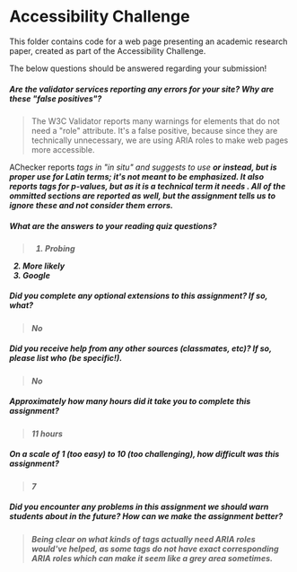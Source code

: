 # Accessibility Challenge

This folder contains code for a web page presenting an academic research paper, created as part of the Accessibility Challenge.

The below questions should be answered regarding your submission!

##### Are the validator services reporting any errors for your site? Why are these "false positives"? #####
> The W3C Validator reports many warnings for elements that do not need a "role" attribute. It's a false positive, because since they are
technically unnecessary, we are using ARIA roles to make web pages more accessible.

AChecker reports <i> tags in "in situ" and suggests to use <strong> or <em> instead, but <i> is proper use for Latin terms; it's not
meant to be emphasized. It also reports <i> tags for p-values, but as it is a technical term it needs <i>. All of the ommitted sections
are reported as well, but the assignment tells us to ignore these and not consider them errors.

##### What are the answers to your reading quiz questions? #####
> 1. Probing
2. More likely
3. Google


##### Did you complete any optional extensions to this assignment? If so, what? #####
> No


##### Did you receive help from any other sources (classmates, etc)? If so, please list who (be specific!). #####
> No


##### Approximately how many hours did it take you to complete this assignment? #####
> 11 hours


##### On a scale of 1 (too easy) to 10 (too challenging), how difficult was this assignment? #####
> 7


##### Did you encounter any problems in this assignment we should warn students about in the future? How can we make the assignment better? #####
> Being clear on what kinds of tags actually need ARIA roles would've helped, as some tags do not have exact corresponding ARIA roles which can
make it seem like a grey area sometimes.
